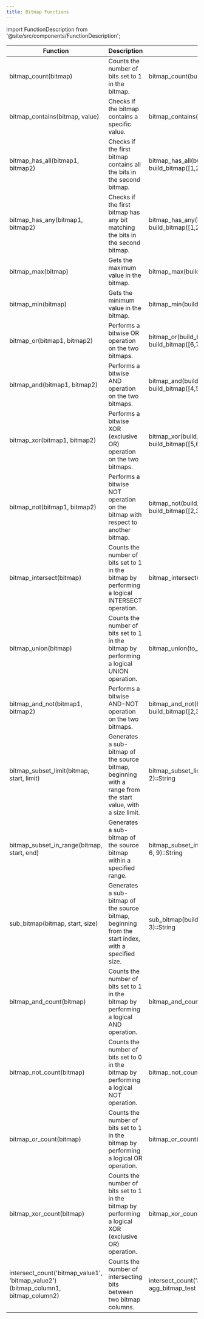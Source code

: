 ```yaml
---
title: Bitmap Functions
---
```


import FunctionDescription from '@site/src/components/FunctionDescription';

<FunctionDescription description="Introduced: v1.2.26"/>

| Function                                   	| Description                                                                                                  	| Example                                                            	| Result    	|
|--------------------------------------------	|--------------------------------------------------------------------------------------------------------------	|--------------------------------------------------------------------	|-----------	|
| bitmap_count(bitmap)                       	| Counts the number of bits set to 1 in the bitmap.                                                            	| bitmap_count(build_bitmap([1,4,5]))                                	| 3         	|
| bitmap_contains(bitmap, value)             	| Checks if the bitmap contains a specific value.                                                              	| bitmap_contains(build_bitmap([1,4,5]), 1)                          	| 1         	|
| bitmap_has_all(bitmap1, bitmap2)           	| Checks if the first bitmap contains all the bits in the second bitmap.                                       	| bitmap_has_all(build_bitmap([1,4,5]), build_bitmap([1,2]))         	| 0         	|
| bitmap_has_any(bitmap1, bitmap2)           	| Checks if the first bitmap has any bit matching the bits in the second bitmap.                               	| bitmap_has_any(build_bitmap([1,4,5]), build_bitmap([1,2]))         	| 1         	|
| bitmap_max(bitmap)                         	| Gets the maximum value in the bitmap.                                                                        	| bitmap_max(build_bitmap([1,4,5]))                                  	| 5         	|
| bitmap_min(bitmap)                         	| Gets the minimum value in the bitmap.                                                                        	| bitmap_min(build_bitmap([1,4,5]))                                  	| 1         	|
| bitmap_or(bitmap1, bitmap2)                	| Performs a bitwise OR operation on the two bitmaps.                                                          	| bitmap_or(build_bitmap([1,4,5]), build_bitmap([6,7]))::String      	| 1,4,5,6,7 	|
| bitmap_and(bitmap1, bitmap2)               	| Performs a bitwise AND operation on the two bitmaps.                                                         	| bitmap_and(build_bitmap([1,4,5]), build_bitmap([4,5]))::String     	| 4,5       	|
| bitmap_xor(bitmap1, bitmap2)               	| Performs a bitwise XOR (exclusive OR) operation on the two bitmaps.                                          	| bitmap_xor(build_bitmap([1,4,5]), build_bitmap([5,6,7]))::String   	| 1,4,6,7   	|
| bitmap_not(bitmap1, bitmap2)               	| Performs a bitwise NOT operation on the bitmap with respect to another bitmap.                               	| bitmap_not(build_bitmap([2,3]), build_bitmap([2,3,5]))::String     	| (empty)   	|
| bitmap_intersect(bitmap)                      | Counts the number of bits set to 1 in the bitmap by performing a logical INTERSECT operation.                 | bitmap_intersect(to_bitmap('1, 3, 5'))::String                     | 1, 3, 5        	|
| bitmap_union(bitmap)                          | Counts the number of bits set to 1 in the bitmap by performing a logical UNION operation.                     | bitmap_union(to_bitmap('1, 3, 5'))::String                     | 1, 3, 5        	|
| bitmap_and_not(bitmap1, bitmap2)           	| Performs a bitwise AND-NOT operation on the two bitmaps.                                                     	| bitmap_and_not(build_bitmap([2,3]), build_bitmap([2,3,5]))::String 	| (empty)   	|
| bitmap_subset_limit(bitmap, start, limit)  	| Generates a sub-bitmap of the source bitmap, beginning with a range from the start value, with a size limit. 	| bitmap_subset_limit(build_bitmap([1,4,5]), 2, 2)::String           	| 4,5       	|
| bitmap_subset_in_range(bitmap, start, end) 	| Generates a sub-bitmap of the source bitmap within a specified range.                                        	| bitmap_subset_in_range(build_bitmap([5,7,9]), 6, 9)::String        	| 7         	|
| sub_bitmap(bitmap, start, size)            	| Generates a sub-bitmap of the source bitmap, beginning from the start index, with a specified size.          	| sub_bitmap(build_bitmap([1, 2, 3, 4, 5]), 1, 3)::String            	| 2,3,4     	|
| bitmap_and_count(bitmap)                   	| Counts the number of bits set to 1 in the bitmap by performing a logical AND operation.                      	| bitmap_and_count(to_bitmap('1, 3, 5'))                             	| 3         	|
| bitmap_not_count(bitmap)                      | Counts the number of bits set to 0 in the bitmap by performing a logical NOT operation.                       | bitmap_not_count(to_bitmap('1, 3, 5'))                                |  3            |
| bitmap_or_count(bitmap)                    	| Counts the number of bits set to 1 in the bitmap by performing a logical OR operation.                       	| bitmap_or_count(to_bitmap('1, 3, 5'))                              	| 3         	|
| bitmap_xor_count(bitmap)                   	| Counts the number of bits set to 1 in the bitmap by performing a logical XOR (exclusive OR) operation.       	| bitmap_xor_count(to_bitmap('1, 3, 5'))                             	| 3         	|
| intersect_count('bitmap_value1', 'bitmap_value2')(bitmap_column1, bitmap_column2) | Counts the number of intersecting bits between two bitmap columns.   | intersect_count('a', 'c')(v, tag) from agg_bitmap_test | 1 |